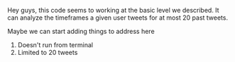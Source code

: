 Hey guys, this code seems to working at the basic level we described. It can analyze the timeframes a given user tweets for at most 20 past tweets.


Maybe we can start adding things to address here
1. Doesn't run from terminal
2. Limited to 20 tweets